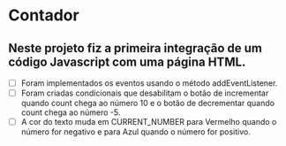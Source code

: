 # Contador

## Neste projeto fiz a primeira integração de um código Javascript com uma página HTML.

- [ ] Foram implementados os eventos usando o método addEventListener.
- [ ] Foram criadas condicionais que desabilitam o botão de incrementar quando count chega ao número 10 e o botão de decrementar quando count chega ao número -5.
- [ ] A cor do texto muda em CURRENT_NUMBER para Vermelho quando o número for negativo e para Azul quando o número for positivo.
